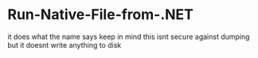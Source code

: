 # Run-Native-File-from-.NET
it does what the name says
keep in mind this isnt secure against dumping but it doesnt write anything to disk
